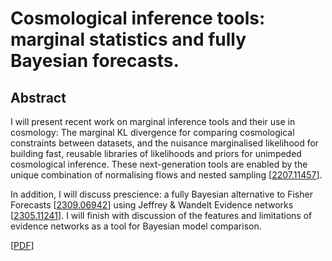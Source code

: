 # Cosmological inference tools: marginal statistics and fully Bayesian forecasts.

## Abstract
I will present recent work on marginal inference tools and their use in cosmology: The marginal KL divergence for comparing cosmological constraints between datasets, and the nuisance marginalised likelihood for building fast, reusable libraries of likelihoods and priors for unimpeded cosmological inference. These next-generation tools are enabled by the unique combination of normalising flows and nested sampling [[2207.11457](https://arxiv.org/abs/2207.11457)].
 

In addition, I will discuss prescience: a fully Bayesian alternative to Fisher Forecasts [[2309.06942](https://arxiv.org/abs/2309.06942)] using Jeffrey & Wandelt Evidence networks [[2305.11241](https://arxiv.org/abs/2305.11241)]. I will finish with discussion of the features and limitations of evidence networks as a tool for Bayesian model comparison.

[[PDF](https://github.com/williamjameshandley/talks/raw/lcdm_2023/will_handley_lcdm_2023.pdf)] 
